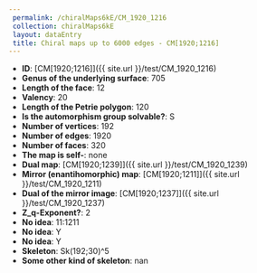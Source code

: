 ```yaml
--- 
 permalink: /chiralMaps6kE/CM_1920_1216 
 collection: chiralMaps6kE
 layout: dataEntry
 title: Chiral maps up to 6000 edges - CM[1920;1216]
---
```


- **ID**: [CM[1920;1216]]({{ site.url }}/test/CM_1920_1216)
- **Genus of the underlying surface**: 705
- **Length of the face**: 12
- **Valency**: 20
- **Length of the Petrie polygon**: 120
- **Is the automorphism group solvable?**: S
- **Number of vertices**: 192
- **Number of edges**: 1920
- **Number of faces**: 320
- **The map is self-**: none
- **Dual map**: [CM[1920;1239]]({{ site.url }}/test/CM_1920_1239)
- **Mirror (enantihomorphic) map**: [CM[1920;1211]]({{ site.url }}/test/CM_1920_1211)
- **Dual of the mirror image**: [CM[1920;1237]]({{ site.url }}/test/CM_1920_1237)
- **Z_q-Exponent?**: 2
- **No idea**:  11:1211
- **No idea**: Y
- **No idea**: Y
- **Skeleton**: Sk(192;30)^5
- **Some other kind of skeleton**: nan
